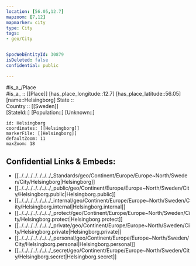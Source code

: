 ```yaml
---
location: [56.05,12.7] 
mapzoom: [7,12] 
mapmarker: city 
type: City
tags:
- geo/City


SpocWebEntityId: 30879
isDeleted: false
confidential: public

---
```

#is_a_/Place  
#is_a_ :: [[Place]] 
[has_place_longitude::12.7] 
[has_place_latitude::56.05] 
[name::Helsingborg] 
State ::  
Country :: [[Sweden]]  
[StateId::] 
[Population::] 
[Unknown::] 


```leaflet
id: Helsingborg
coordinates: [[Helsingborg]] 
markerFile: [[Helsingborg]] 
defaultZoom: 11 
maxZoom: 18
```


## Confidential Links & Embeds: 
- [[../../../../../../../_Standards/geo/Continent/Europe/Europe~North/Sweden/City/Helsingborg|Helsingborg]] 
- [[../../../../../../../_public/geo/Continent/Europe/Europe~North/Sweden/City/Helsingborg.public|Helsingborg.public]] 
- [[../../../../../../../_internal/geo/Continent/Europe/Europe~North/Sweden/City/Helsingborg.internal|Helsingborg.internal]] 
- [[../../../../../../../_protect/geo/Continent/Europe/Europe~North/Sweden/City/Helsingborg.protect|Helsingborg.protect]] 
- [[../../../../../../../_private/geo/Continent/Europe/Europe~North/Sweden/City/Helsingborg.private|Helsingborg.private]] 
- [[../../../../../../../_personal/geo/Continent/Europe/Europe~North/Sweden/City/Helsingborg.personal|Helsingborg.personal]] 
- [[../../../../../../../_secret/geo/Continent/Europe/Europe~North/Sweden/City/Helsingborg.secret|Helsingborg.secret]] 
